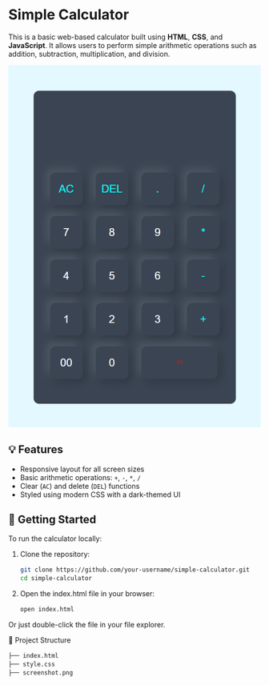 # Simple Calculator

This is a basic web-based calculator built using **HTML**, **CSS**, and **JavaScript**. It allows users to perform simple arithmetic operations such as addition, subtraction, multiplication, and division.

![Calculator Screenshot](screenshot.png)

## 💡 Features

- Responsive layout for all screen sizes
- Basic arithmetic operations: `+`, `-`, `*`, `/`
- Clear (`AC`) and delete (`DEL`) functions
- Styled using modern CSS with a dark-themed UI

## 🚀 Getting Started

To run the calculator locally:

1. Clone the repository:
   ```bash
   git clone https://github.com/your-username/simple-calculator.git
   cd simple-calculator
2. Open the index.html file in your browser:
   ```bash
   open index.html
  Or just double-click the file in your file explorer.

📁 Project Structure
```bash
├── index.html      
├── style.css      
├── screenshot.png    
